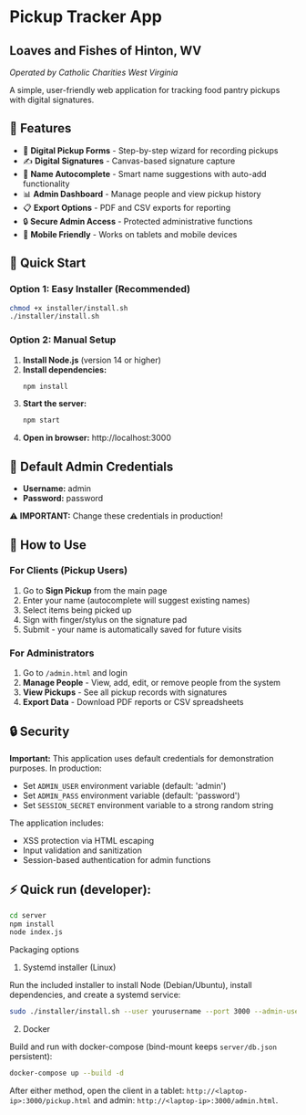 # Pickup Tracker App
## Loaves and Fishes of Hinton, WV
*Operated by Catholic Charities West Virginia*

A simple, user-friendly web application for tracking food pantry pickups with digital signatures.

## 🌟 Features

- 📝 **Digital Pickup Forms** - Step-by-step wizard for recording pickups
- ✍️ **Digital Signatures** - Canvas-based signature capture
- 👥 **Name Autocomplete** - Smart name suggestions with auto-add functionality
- 📊 **Admin Dashboard** - Manage people and view pickup history
- 📋 **Export Options** - PDF and CSV exports for reporting
- 🔒 **Secure Admin Access** - Protected administrative functions
- 📱 **Mobile Friendly** - Works on tablets and mobile devices

## 🚀 Quick Start

### Option 1: Easy Installer (Recommended)
```bash
chmod +x installer/install.sh
./installer/install.sh
```

### Option 2: Manual Setup
1. **Install Node.js** (version 14 or higher)
2. **Install dependencies:**
   ```bash
   npm install
   ```
3. **Start the server:**
   ```bash
   npm start
   ```
4. **Open in browser:** http://localhost:3000

## 🔐 Default Admin Credentials
- **Username:** admin
- **Password:** password

⚠️ **IMPORTANT:** Change these credentials in production!

## 📖 How to Use

### For Clients (Pickup Users)
1. Go to **Sign Pickup** from the main page
2. Enter your name (autocomplete will suggest existing names)
3. Select items being picked up
4. Sign with finger/stylus on the signature pad
5. Submit - your name is automatically saved for future visits

### For Administrators
1. Go to `/admin.html` and login
2. **Manage People** - View, add, edit, or remove people from the system
3. **View Pickups** - See all pickup records with signatures
4. **Export Data** - Download PDF reports or CSV spreadsheets

## 🔒 Security

**Important:** This application uses default credentials for demonstration purposes. In production:

- Set `ADMIN_USER` environment variable (default: 'admin')
- Set `ADMIN_PASS` environment variable (default: 'password')  
- Set `SESSION_SECRET` environment variable to a strong random string

The application includes:
- XSS protection via HTML escaping
- Input validation and sanitization  
- Session-based authentication for admin functions

## ⚡ Quick run (developer):

```bash
cd server
npm install
node index.js
```

Packaging options

1) Systemd installer (Linux)

Run the included installer to install Node (Debian/Ubuntu), install dependencies, and create a systemd service:

```bash
sudo ./installer/install.sh --user yourusername --port 3000 --admin-user admin --admin-pass 'S3cureP@ss'
```

2) Docker

Build and run with docker-compose (bind-mount keeps `server/db.json` persistent):

```bash
docker-compose up --build -d
```

After either method, open the client in a tablet: `http://<laptop-ip>:3000/pickup.html` and admin: `http://<laptop-ip>:3000/admin.html`.
